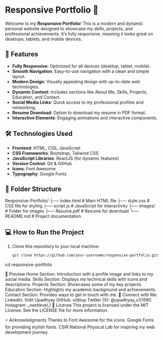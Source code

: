 # Responsive Portfolio 🚀

Welcome to my **Responsive Portfolio**! This is a modern and dynamic personal website designed to showcase my skills, projects, and professional achievements. It’s fully responsive, meaning it looks great on desktops, tablets, and mobile devices.

## 🌟 Features

- **Fully Responsive**: Optimized for all devices (desktop, tablet, mobile).
- **Smooth Navigation**: Easy-to-use navigation with a clean and simple layout.
- **Modern Design**: Visually appealing design with up-to-date web technologies.
- **Dynamic Content**: Includes sections like About Me, Skills, Projects, Education, and Contact.
- **Social Media Links**: Quick access to my professional profiles and networking.
- **Resume Download**: Option to download my resume in PDF format.
- **Interactive Elements**: Engaging animations and interactive components.

## 🛠️ Technologies Used

- **Frontend**: HTML, CSS, JavaScript
- **CSS Frameworks**: Bootstrap, Tailwind CSS
- **JavaScript Libraries**: ReactJS (for dynamic features)
- **Version Control**: Git & GitHub
- **Icons**: Font Awesome
- **Typography**: Google Fonts

## 📂 Folder Structure

Responsive-Portfolio/ ├── index.html # Main HTML file ├── style.css # CSS file for styling ├── script.js # JavaScript for interactivity ├── images/ # Folder for images ├── Resume.pdf # Resume for download └── README.md # Project documentation


## 💻 How to Run the Project

1. Clone this repository to your local machine:
   ```bash
   git clone https://github.com/your-username/responsive-portfolio.git
cd responsive-portfolio

📸 Preview
Home Section: Introduction with a profile image and links to my social media.
Skills Section: Displays my technical skills with icons and descriptions.
Projects Section: Showcases some of my key projects.
Education Section: Highlights my academic background and achievements.
Contact Section: Provides ways to get in touch with me.
🤝 Connect with Me
LinkedIn: Vidit Upadhyay
GitHub: viditup
Twitter (X): @upadhyay_v37680
Instagram: _nextlevel_1
📜 License
This project is licensed under the MIT License. See the LICENSE file for more information.

⭐ Acknowledgments
Thanks to Font Awesome for the icons.
Google Fonts for providing stylish fonts.
CSIR National Physical Lab for inspiring my web development journey.
